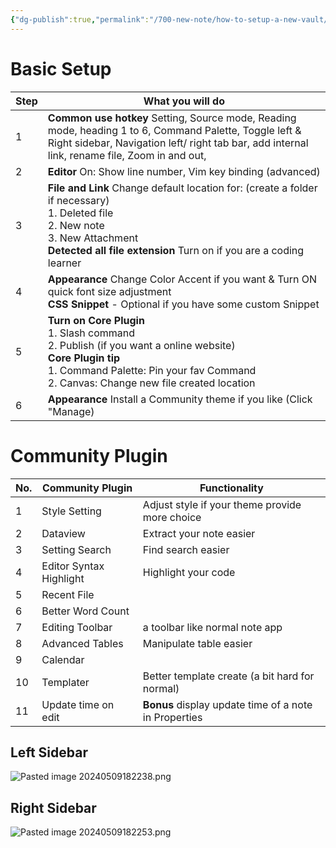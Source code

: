```yaml
---
{"dg-publish":true,"permalink":"/700-new-note/how-to-setup-a-new-vault/"}
---
```


# Basic Setup

| Step | What you will do                                                                                                                                                                                             |
| ---- | ------------------------------------------------------------------------------------------------------------------------------------------------------------------------------------------------------------ |
| 1    | **Common use hotkey** Setting, Source mode, Reading mode, heading 1 to 6, Command Palette, Toggle left & Right sidebar, Navigation left/ right tab bar, add internal link, rename file, Zoom in and out,     |
| 2    | **Editor** On: Show line number, Vim key binding (advanced)                                                                                                                                                  |
| 3    | **File and Link** Change default location for: (create a folder if necessary) <br>1. Deleted file<br>2. New note<br>3. New Attachment<br>**Detected all file extension** Turn on if you are a coding learner |
| 4    | **Appearance** Change Color Accent if you want & Turn ON quick font size adjustment <br>**CSS Snippet** - Optional if you have some custom Snippet                                                           |
| 5    | **Turn on Core Plugin** <br>1. Slash command<br>2. Publish (if you want a online website)<br>**Core Plugin tip**<br>1. Command Palette: Pin your fav Command<br>2. Canvas: Change new file created location  |
| 6    | **Appearance** Install a Community theme if you like (Click "Manage)                                                                                                                                         |

# Community Plugin

| No. | Community Plugin        | Functionality                                         |
| --- | ----------------------- | ----------------------------------------------------- |
| 1   | Style Setting           | Adjust style if your theme provide more choice        |
| 2   | Dataview                | Extract your note easier                              |
| 3   | Setting Search          | Find search easier                                    |
| 4   | Editor Syntax Highlight | Highlight your code                                   |
| 5   | Recent File             |                                                       |
| 6   | Better Word Count       |                                                       |
| 7   | Editing Toolbar         | a toolbar like normal note app                        |
| 8   | Advanced Tables         | Manipulate table easier                               |
| 9   | Calendar                |                                                       |
| 10  | Templater               | Better template create (a bit hard for normal)        |
| 11  | Update time on edit     | **Bonus** display update time of a note in Properties |

## Left Sidebar
![Pasted image 20240509182238.png](/img/user/300%20Extras/310%20Attachment/Pasted%20image%2020240509182238.png)
## Right Sidebar
![Pasted image 20240509182253.png](/img/user/300%20Extras/310%20Attachment/Pasted%20image%2020240509182253.png)